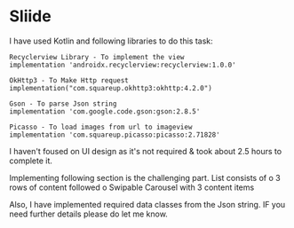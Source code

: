 # Sliide
I have used Kotlin and following libraries to do this task:

    Recyclerview Library - To implement the view
    implementation 'androidx.recyclerview:recyclerview:1.0.0'
    
    OkHttp3 - To Make Http request
    implementation("com.squareup.okhttp3:okhttp:4.2.0")
    
    Gson - To parse Json string
    implementation 'com.google.code.gson:gson:2.8.5'
    
    Picasso - To load images from url to imageview
    implementation 'com.squareup.picasso:picasso:2.71828'

I haven't foused on UI design as it's not required & took about 2.5 hours to complete it.

Implementing following section is the challenging part.
List consists of
    o 3 rows of content followed
    o Swipable Carousel with 3 content items
    
Also, I have implemented required data classes from the Json string. IF you need further details please do let me know.
